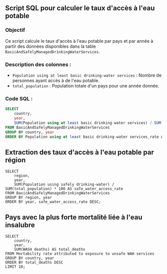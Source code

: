 ## Script SQL pour calculer le taux d'accès à l'eau potable

### Objectif
Ce script calcule le taux d'accès à l'eau potable par pays et par année à partir des données disponibles dans la table `BasicAndSafelyManagedDrinkingWaterServices`.

### Description des colonnes :
- `Population using at least basic drinking-water services` : Nombre de personnes ayant accès à de l'eau potable.
- `total_population` : Population totale d'un pays pour une année donnée.

### Code SQL :
```sql
SELECT
    country,
    year,
    SUM(Population using at least basic drinking-water services) / SUM(total_population) * 100 AS Population using at least basic drinking-water services_rate
FROM BasicAndSafelyManagedDrinkingWaterServices
GROUP BY country, year
ORDER BY Population using at least basic drinking-water services_rate ASC;

```
## Extraction des taux d'accès à l'eau potable par région
```
SELECT 
    region,
    year,
    SUM(Population using safely drinking-water) / SUM(total_population) * 100 AS safe_water_access_rate
FROM BasicAndSafelyManagedDrinkingWaterServices
GROUP BY region, year
ORDER BY year, safe_water_access_rate DESC;
```

## Pays avec la plus forte mortalité liée à l'eau insalubre
```
SELECT 
    country,
    year,
    SUM(WASH deaths) AS total_deaths
FROM Mortability rate attributed to exposure to unsafe WAH services
GROUP BY country, year
ORDER BY total_deaths DESC
LIMIT 10;
```

